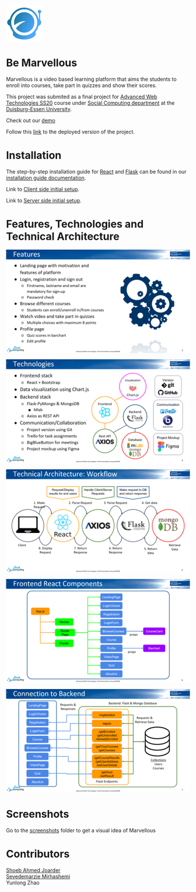 
<p align="left">
<img src="client/public/images/nxgenLogo.png" width="100">
</p>

# Be Marvellous

Marvellous is a video based learning platform that aims the students to enroll into courses, take part in quizzes and show their scores.

This project was submited as a final project for <a href="https://www.uni-due.de/soco/teaching/courses/lecture-advwebtech-ss20.php">Advanced Web Technologies SS20</a> course under <a href="https://www.uni-due.de/soco/">Social Computing department</a> at the <a href="https://www.uni-due.de/en/index.php">Duisburg-Essen University</a>.

Check out our <a href="https://www.youtube.com/watch?v=5uQ82EeYmuo">demo</a>

Follow this  <a href="https://nxgen.herokuapp.com/">link</a> to the deployed version of the project.

# Installation

The step-by-step installation guide for <a href="https://reactjs.org/">React</a> and  <a href="https://flask.palletsprojects.com/en/1.1.x/">Flask</a> can be found in our [ installation guide documentation](docs/INSTALL.md).

Link to [Client side initial setup](client/README.md).

Link to [Server side initial setup](server/README.md).

# Features, Technologies and Technical Architecture

![features](docs/introductory-screenshots/features.png)

![technologies](docs/introductory-screenshots/technologies.png)

![technical-architecture-workflow](docs/introductory-screenshots/technical-architecture-workflow.png)

![react-components](docs/introductory-screenshots/react-components.png)

![backend-connection](docs/introductory-screenshots/backend-connection.png)


# Screenshots

Go to the [screenshots](docs/screenshots) folder to get a visual idea of Marvellous

# Contributors

<a href="https://www.linkedin.com/in/shoeb-joarder/">Shoeb Ahmed Joarder</a>
<br>
<a href="https://www.xing.com/profile/Marzie_Mirhashemi">Seyedemarzie Mirhashemi</a>
<br>
Yunlong Zhao